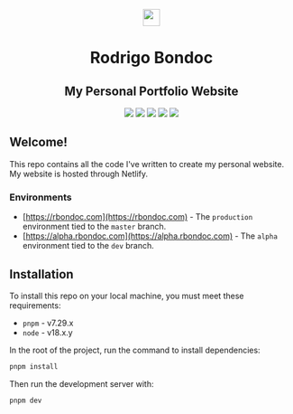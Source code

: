 <p align="center">
    <img width="30" src="public/favicon.ico">
</p>

<h1 align="center">Rodrigo Bondoc</h1>
<h2 align="center">My Personal Portfolio Website</h2>

<p align="center">
    <img src="https://img.shields.io/badge/SolidJS-2c4f7c?style=for-the-badge&logo=solid&logoColor=c8c9cb">
    <img src="https://img.shields.io/badge/typescript-%23007ACC.svg?style=for-the-badge&logo=typescript&logoColor=white">
    <img src="https://img.shields.io/badge/pnpm-%234a4a4a.svg?style=for-the-badge&logo=pnpm&logoColor=f69220">
    <img src="https://img.shields.io/badge/vite-%23646CFF.svg?style=for-the-badge&logo=vite&logoColor=white">
    <img src="https://img.shields.io/badge/netlify-%23000000.svg?style=for-the-badge&logo=netlify&logoColor=#00C7B7">
</p>

## Welcome!

This repo contains all the code I've written to create my personal website. My website is hosted through Netlify.

### Environments

- [https://rbondoc.com](https://rbondoc.com) - The `production` environment tied to the `master` branch.
- [https://alpha.rbondoc.com](https://alpha.rbondoc.com) - The `alpha` environment tied to the `dev` branch.

## Installation

To install this repo on your local machine, you must meet these requirements:

- `pnpm` - v7.29.x
- `node` - v18.x.y

In the root of the project, run the command to install dependencies:

```bash
pnpm install
```

Then run the development server with:

```bash
pnpm dev
```